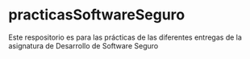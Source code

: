 # practicasSoftwareSeguro
Este respositorio es para las prácticas de las diferentes entregas de la asignatura de Desarrollo de Software Seguro
